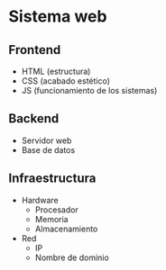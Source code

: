 # Sistema web

## Frontend

- HTML (estructura)
- CSS (acabado estético)
- JS (funcionamiento de los sistemas)

## Backend

- Servidor web
- Base de datos

## Infraestructura

- Hardware
  - Procesador
  - Memoria
  - Almacenamiento
- Red
  - IP
  - Nombre de dominio